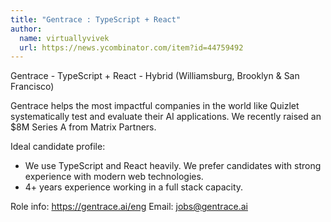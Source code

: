```yaml
---
title: "Gentrace : TypeScript + React"
author:
  name: virtuallyvivek
  url: https://news.ycombinator.com/item?id=44759492
---
```

Gentrace - TypeScript + React - Hybrid (Williamsburg, Brooklyn &amp; San Francisco)

Gentrace helps the most impactful companies in the world like Quizlet systematically test and evaluate their AI applications. We recently raised an $8M Series A from Matrix Partners.

Ideal candidate profile: 
- We use TypeScript and React heavily. We prefer candidates with strong experience with modern web technologies. 
- 4+ years experience working in a full stack capacity.

Role info: <a href="https:&#x2F;&#x2F;gentrace.ai&#x2F;eng" rel="nofollow">https:&#x2F;&#x2F;gentrace.ai&#x2F;eng</a> 
Email: jobs@gentrace.ai
<JobApplication />
